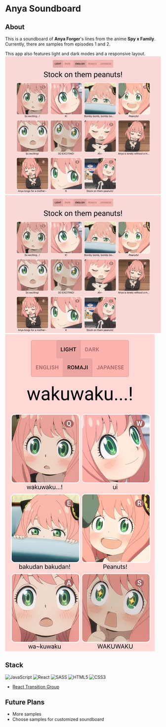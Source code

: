 # Anya Soundboard

## About
This is a soundboard of **Anya Forger**'s lines from the anime **Spy x Family**.
Currently, there are samples from episodes 1 and 2.

This app also features light and dark modes and a responsive layout.
![Screenshot in light mode](./public/screenshots/screenshot-light-full.png)
![Screenshot in dark mode](./public/screenshots/screenshot-light-full.png)
![Screenshot of mobile layout](./public/screenshots/screenshot-light-mobile.png)

## Stack
![JavaScript](https://img.shields.io/badge/javascript-%23323330.svg?style=for-the-badge&logo=javascript&logoColor=%23F7DF1E)
![React](https://img.shields.io/badge/react-%2320232a.svg?style=for-the-badge&logo=react&logoColor=%2361DAFB)
![SASS](https://img.shields.io/badge/SASS-hotpink.svg?style=for-the-badge&logo=SASS&logoColor=white)
![HTML5](https://img.shields.io/badge/html5-%23E34F26.svg?style=for-the-badge&logo=html5&logoColor=white)
![CSS3](https://img.shields.io/badge/css3-%231572B6.svg?style=for-the-badge&logo=css3&logoColor=white)
- [React Transition Group](https://reactcommunity.org/react-transition-group/)

## Future Plans
- More samples
- Choose samples for customized soundboard